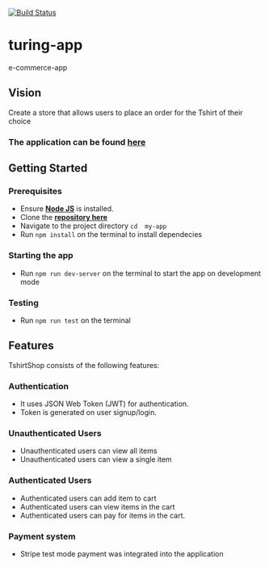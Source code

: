 [![Build Status](https://travis-ci.org/akpante3/turing-app.svg?branch=develop)](https://travis-ci.org/akpante3/turing-app)

# turing-app

e-commerce-app


## Vision
Create a store that allows users to place an order for the Tshirt of their choice

### The application can be found [**here**](https://e-commerce-clothing.herokuapp.com/)


## Getting Started

### Prerequisites
* Ensure [**Node JS**](https://nodejs.org/en/) is installed.
* Clone the [**repository here**](https://github.com/akpante3/turing-app.git)
* Navigate to the project directory `cd  my-app`
* Run `npm install` on the terminal to install dependecies

### Starting the app
* Run `npm run dev-server` on the terminal to start the app on development mode


### Testing
* Run `npm run test` on the terminal

## Features

TshirtShop consists of the following features:

### Authentication
* It uses JSON Web Token (JWT) for authentication.
* Token is generated on user signup/login.

### Unauthenticated Users
* Unauthenticated users can view all items
* Unauthenticated users can view a single item

### Authenticated Users
* Authenticated users can add item to cart
* Authenticated users can view items in the cart
* Authenticated users can pay for items in the cart.

### Payment system
* Stripe test mode payment was integrated into the application
